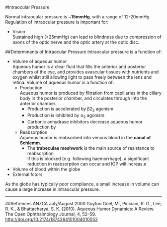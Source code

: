 #Intraocular Pressure

Normal intraocular pressure is ~**15mmHg**, with a range of 12-20mmHg. Regulation of intraocular pressure is important for:
* Vision  
Sustained high (>25mmHg) can lead to blindness due to compression of axons of the optic nerve and the optic artery at the optic disc.

##Determinants of Intraocular Pressure
Intraocular pressure is a function of:
* Volume of aqueous humor  
Aqueous humor is a clear fluid that fills the anterior and posterior chambers of the eye, and provides avascular tissues with nutrients and oxygen whilst still allowing light to pass freely between the lens and retina. Volume of aqueous humor is a function of:
    * Production  
    Aqueous humor is produced by filtration from capillaries in the ciliary body in the posterior chamber, and circulates through into the anterior chamber.
        * Production is accelerated by β2<sub>2</sub> agonism
        * Production is inhibited by α<sub>2</sub> agonism
        * Carbonic anhydrase inhibitors decrease aqueous humor production by 
    * Reabsorption  
    Aqueous humor is reabsorbed into venous blood in the **canal of Schlemm**.
        * The **trabeculae meshwork** is the main source of resistance to reabsorption  
        If this is blocked (e.g. following haemorrhage), a significant reduction in reabsorption can occur and IOP will increas.e
* Volume of blood within the globe
* External fctors

As the globe has typically poor compliance, a small increase in volume can cause a large increase in intraocular pressure.

---
##Refrences
ANZCA July/August 2000
Guyton
Goel, M., Picciani, R. G., Lee, R. K., & Bhattacharya, S. K. (2010). Aqueous Humor Dynamics: A Review. The Open Ophthalmology Journal, 4, 52–59. http://doi.org/10.2174/1874364101004010052